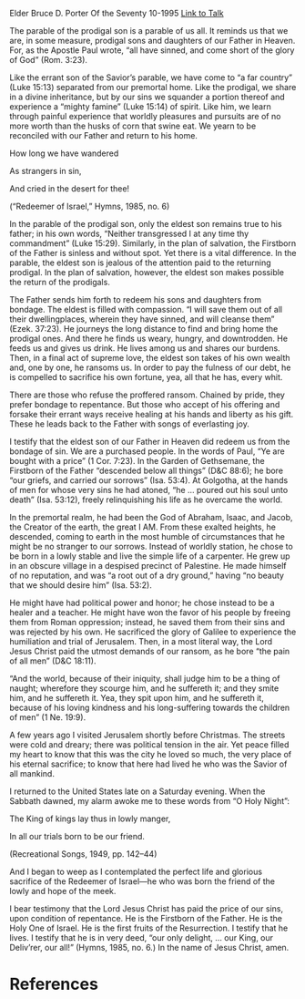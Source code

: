 Elder Bruce D. Porter
Of the Seventy
10-1995
[Link to Talk](https://www.churchofjesuschrist.org/study/general-conference/1995/10/redeemer-of-israel?lang=eng)

The parable of the prodigal son is a parable of us all. It reminds us that we are, in some measure, prodigal sons and daughters of our Father in Heaven. For, as the Apostle Paul wrote, “all have sinned, and come short of the glory of God” (Rom. 3:23).

Like the errant son of the Savior’s parable, we have come to “a far country” (Luke 15:13) separated from our premortal home. Like the prodigal, we share in a divine inheritance, but by our sins we squander a portion thereof and experience a “mighty famine” (Luke 15:14) of spirit. Like him, we learn through painful experience that worldly pleasures and pursuits are of no more worth than the husks of corn that swine eat. We yearn to be reconciled with our Father and return to his home.





How long we have wandered

As strangers in sin,

And cried in the desert for thee!





(“Redeemer of Israel,” Hymns, 1985, no. 6)





In the parable of the prodigal son, only the eldest son remains true to his father; in his own words, “Neither transgressed I at any time thy commandment” (Luke 15:29). Similarly, in the plan of salvation, the Firstborn of the Father is sinless and without spot. Yet there is a vital difference. In the parable, the eldest son is jealous of the attention paid to the returning prodigal. In the plan of salvation, however, the eldest son makes possible the return of the prodigals.

The Father sends him forth to redeem his sons and daughters from bondage. The eldest is filled with compassion. “I will save them out of all their dwellingplaces, wherein they have sinned, and will cleanse them” (Ezek. 37:23). He journeys the long distance to find and bring home the prodigal ones. And there he finds us weary, hungry, and downtrodden. He feeds us and gives us drink. He lives among us and shares our burdens. Then, in a final act of supreme love, the eldest son takes of his own wealth and, one by one, he ransoms us. In order to pay the fulness of our debt, he is compelled to sacrifice his own fortune, yea, all that he has, every whit.

There are those who refuse the proffered ransom. Chained by pride, they prefer bondage to repentance. But those who accept of his offering and forsake their errant ways receive healing at his hands and liberty as his gift. These he leads back to the Father with songs of everlasting joy.

I testify that the eldest son of our Father in Heaven did redeem us from the bondage of sin. We are a purchased people. In the words of Paul, “Ye are bought with a price” (1 Cor. 7:23). In the Garden of Gethsemane, the Firstborn of the Father “descended below all things” (D&C 88:6); he bore “our griefs, and carried our sorrows” (Isa. 53:4). At Golgotha, at the hands of men for whose very sins he had atoned, “he … poured out his soul unto death” (Isa. 53:12), freely relinquishing his life as he overcame the world.

In the premortal realm, he had been the God of Abraham, Isaac, and Jacob, the Creator of the earth, the great I AM. From these exalted heights, he descended, coming to earth in the most humble of circumstances that he might be no stranger to our sorrows. Instead of worldly station, he chose to be born in a lowly stable and live the simple life of a carpenter. He grew up in an obscure village in a despised precinct of Palestine. He made himself of no reputation, and was “a root out of a dry ground,” having “no beauty that we should desire him” (Isa. 53:2).

He might have had political power and honor; he chose instead to be a healer and a teacher. He might have won the favor of his people by freeing them from Roman oppression; instead, he saved them from their sins and was rejected by his own. He sacrificed the glory of Galilee to experience the humiliation and trial of Jerusalem. Then, in a most literal way, the Lord Jesus Christ paid the utmost demands of our ransom, as he bore “the pain of all men” (D&C 18:11).

“And the world, because of their iniquity, shall judge him to be a thing of naught; wherefore they scourge him, and he suffereth it; and they smite him, and he suffereth it. Yea, they spit upon him, and he suffereth it, because of his loving kindness and his long-suffering towards the children of men” (1 Ne. 19:9).

A few years ago I visited Jerusalem shortly before Christmas. The streets were cold and dreary; there was political tension in the air. Yet peace filled my heart to know that this was the city he loved so much, the very place of his eternal sacrifice; to know that here had lived he who was the Savior of all mankind.

I returned to the United States late on a Saturday evening. When the Sabbath dawned, my alarm awoke me to these words from “O Holy Night”:





The King of kings lay thus in lowly manger,

In all our trials born to be our friend.





(Recreational Songs, 1949, pp. 142–44)





And I began to weep as I contemplated the perfect life and glorious sacrifice of the Redeemer of Israel—he who was born the friend of the lowly and hope of the meek.

I bear testimony that the Lord Jesus Christ has paid the price of our sins, upon condition of repentance. He is the Firstborn of the Father. He is the Holy One of Israel. He is the first fruits of the Resurrection. I testify that he lives. I testify that he is in very deed, “our only delight, … our King, our Deliv’rer, our all!” (Hymns, 1985, no. 6.) In the name of Jesus Christ, amen.

# References
